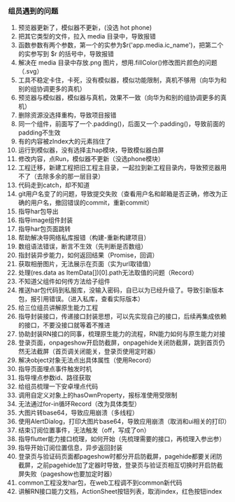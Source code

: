 ### 组员遇到的问题

1. 预览器更新了，模似器不更新，(没选 hot phone)
2. 把其它类型的文件，拉入 media 目录中，导致报错
3. 函数参数有两个参数，第一个的实参为$r('app.media.ic_name')，把第二个的实参写到 $r 的括号中，导致报错
4. 解决在 media 目录中存放.png 图片，想用.fillColor()修改图片颜色的问题（.svg）
5. 工具不稳定卡住，卡死，没有模似器，模似功能限制，真机不够用（向华为和别的组协调更多的真机）
6. 预览器与模似器，模似器与真机，效果不一致（向华为和别的组协调更多的真机）
7. 删除资源没选择重构，导致项目报错
8. 同一个组件，前面写了一个.padding()，后面又一个.padding()，导致前面的padding不生效
9. 有的内容被zIndex大的元素挡住了
10. 运行到模似器，没有选择主hap模块，导致模似器白屏
11. 修改内容，点Run，模似器不更新（没选phone模块）
12. 工程迁移，新建工程把旧工程主目录，一起拉到新工程目录内，导致预览器用不了（去除多余的那一层目录）
13. 代码走到catch，却不知道
14. git用户名变了的问题，导致提交失败（查看用户名和邮箱是否正确，修改为正确的用户名，撤回错误的commit，重新commit）
15. 指导har包导出
16. 指导image组件封装
17. 指导har包页面跳转
18. 帮助解决导网络私库报错（构建-重新构建项目）
19. 数组语法错误，断言不生效（先判断是否数组）
20. 指封装异步能力，如何返回结果（Promise，回调）
21. 获取相册图片，无法展示在页面（实为url取错值）
22. 处理(res.data as ItemData[])[0].path无法取值的问题（Record）
23. 不知道父组件如何传方法给子组件
24. 推送har包代码到私服库，没输入密码，自已以为已经升级了。导致引新版本包，报引用错误。（进入私库，查看实际版本）
25. 给三位组员讲解原生能力工程
26. 指导封装接口，传递接口封装思想，可以先实现自己的接口，后续再集成依赖的接口，不要没接口就等着不推进
27. 协助封装RN接口的同事，梳理原生能力的流程，RN能力如何与原生能力对接
28. 登录页面，onpageshow开启防截屏，onpagehide关闭防截屏，跳到首页仍然无法截屏（首页调关闭能关，登录页使用定时器）
29. 解决object对象无法点出具体属性（使用Record）
30. 指导页面埋点事件触发时机
31. 指导埋点参数id、路径获取
32. 给组员梳理一下安卓埋点代码
33. 调用自定义对象上的hasOwnProperty，报标准使用受限制
34. 无法通过for-in循环Record（改为具体类型）
35. 大图片转base64，导致应用崩溃（多线程）
36. 使用AlertDialog，打印大图片base64，导致应用崩溃（取消和ui相关的打印）
37. 结束订阅位置事件，无法触发（off，写成了on）
38. 指导flutter能力接口梳理，如何开始（先梳理需要的接口，再梳理入参出参）
39. 指导开始订阅位置信息，异步返回封装
40. 登录页与验证码页面都pageshow时都分开启防截屏，pagehide都要关闭防截屏，之前pagehide加了定器时导致，登录页与验证页相互切换时开启防截屏失败（pageshow也要加定时器）
41. common工程没发har包，在web工程调不到common新代码
42. 讲解RN接口能力文档，ActionSheet按钮列表，取消index，红色按钮index